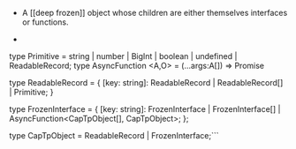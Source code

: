 - A [[deep frozen]] object whose children are either themselves interfaces or functions.
- ```javascript
type Primitive = string | number | BigInt | boolean | undefined | ReadableRecord;
type AsyncFunction <A,O> = (...args:A[]) => Promise<O>

type ReadableRecord = {
  [key: string]: ReadableRecord | ReadableRecord[] | Primitive;
}

type FrozenInterface = {
  [key: string]: FrozenInterface | FrozenInterface[] | AsyncFunction<CapTpObject[], CapTpObject>;
};

type CapTpObject = ReadableRecord | FrozenInterface;```
